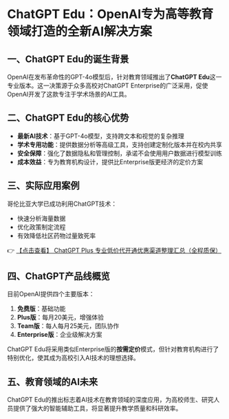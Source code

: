 # ChatGPT Edu：OpenAI专为高等教育领域打造的全新AI解决方案

## 一、ChatGPT Edu的诞生背景

OpenAI在发布革命性的GPT-4o模型后，针对教育领域推出了**ChatGPT Edu**这一专业版本。这一决策源于众多高校对ChatGPT Enterprise的广泛采用，促使OpenAI开发了这款专注于学术场景的AI工具。

## 二、ChatGPT Edu的核心优势

- **最新AI技术**：基于GPT-4o模型，支持跨文本和视觉的复杂推理
- **学术专用功能**：提供数据分析等高级工具，支持创建定制化版本并在校内共享
- **安全保障**：强化了数据隐私和管理控制，承诺不会使用用户数据进行模型训练
- **成本效益**：专为教育机构设计，提供比Enterprise版更经济的定价方案

## 三、实际应用案例

哥伦比亚大学已成功利用ChatGPT技术：
- 快速分析海量数据
- 优化政策制定流程
- 有效降低社区药物过量致死率

👉 [【点击查看】 ChatGPT Plus 专业低价代开通优惠渠道整理汇总（全程质保）](https://bit.ly/DaiKai)

## 四、ChatGPT产品线概览

目前OpenAI提供四个主要版本：

1. **免费版**：基础功能
2. **Plus版**：每月20美元，增强体验
3. **Team版**：每人每月25美元，团队协作
4. **Enterprise版**：企业级解决方案

ChatGPT Edu将采用类似Enterprise版的**按需定价**模式，但针对教育机构进行了特别优化，使其成为高校引入AI技术的理想选择。

## 五、教育领域的AI未来

ChatGPT Edu的推出标志着AI技术在教育领域的深度应用，为高校师生、研究人员提供了强大的智能辅助工具，将显著提升教学质量和科研效率。